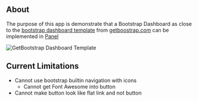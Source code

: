 ## About

The purpose of this app is demonstrate that a Bootstrap Dashboard as close to the [bootstrap dashboard template](https://getbootstrap.com/docs/4.3/examples/dashboard/) from [getboostrap.com](https://getbootstrap.com/) can be implemented in [Panel](https://panel.pyviz.org/)

![GetBootstrap Dashboard Template](https://getbootstrap.com/docs/4.4/assets/img/examples/dashboard.png)

## Current Limitations

- Cannot use bootstrap builtin navigation with icons
  - Cannot get Font Awesome into button
- Cannot make button look like flat link and not button